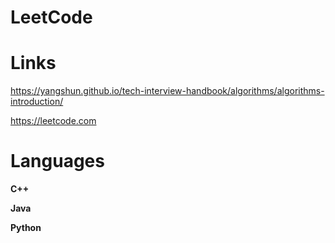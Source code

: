 # LeetCode

# Links
https://yangshun.github.io/tech-interview-handbook/algorithms/algorithms-introduction/

https://leetcode.com
# Languages
**C++**

**Java**

**Python**



